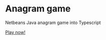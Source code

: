 # Anagram game

Netbeans Java anagram game into Typescript

[Play now!](https://dwigth.github.io/anagramhtml5/bin/)